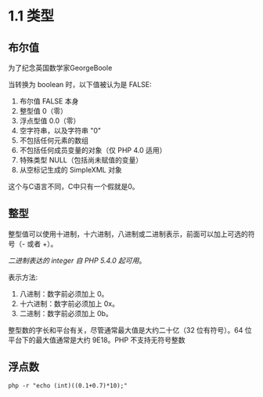 # 1.1 类型

## 布尔值
为了纪念英国数学家GeorgeBoole

当转换为 boolean  时，以下值被认为是 FALSE:
1. 布尔值 FALSE  本身  
2. 整型值 0（零）
3. 浮点型值 0.0（零）  
4. 空字符串，以及字符串 "0"
5. 不包括任何元素的数组  
6. 不包括任何成员变量的对象（仅 PHP 4.0 适用）  
7. 特殊类型 NULL（包括尚未赋值的变量）  
8. 从空标记生成的 SimpleXML 对象 

这个与C语言不同，C中只有一个假就是0。

## 整型
整型值可以使用十进制，十六进制，八进制或二进制表示，前面可以加上可选的符号（- 或者 +）。 

*二进制表达的 integer  自 PHP 5.4.0 起可用*。 

表示方法:

1. 八进制：数字前必须加上 0。
2. 十六进制：数字前必须加上 0x。
3. 二进制：数字前必须加上 0b。

整型数的字长和平台有关，尽管通常最大值是大约二十亿（32 位有符号）。64 位平台下的最大值通常是大约 9E18。PHP 不支持无符号整数

## 浮点数


```
php -r "echo (int)((0.1+0.7)*10);"
```